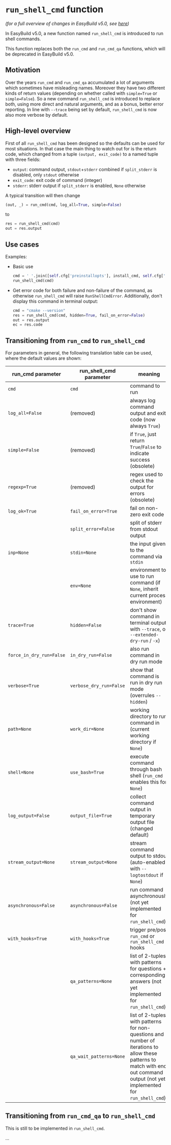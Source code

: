 # `run_shell_cmd` function

*(for a full overview of changes in EasyBuild v5.0, see [here](overview-of-changes.md))*

In EasyBuild v5.0, a new function named `run_shell_cmd` is introduced to run shell commands.

This function replaces both the `run_cmd` and `run_cmd_qa` functions, which will be deprecated in EasyBuild v5.0.

## Motivation

Over the years `run_cmd` and `run_cmd_qa` accumulated a lot of arguments which sometimes have misleading names.
Moreover they have two different kinds of return values (depending on whether called with `simple=True` or `simple=False`).
So a new command `run_shell_cmd` is introduced to replace both, using more direct and natural arguments, and as a bonus,
better error reporting. In line with `--trace` being set by default, `run_shell_cmd` is now also more verbose by default.

## High-level overview

First of all `run_shell_cmd` has been designed so the defaults can be used for most situations.
In that case the main thing to watch out for is the return code, which changed from a tuple `(output, exit_code)`
to a named tuple with three fields:

- `output`: command output, `stdout`+`stderr` combined if `split_stderr` is disabled, only `stdout` otherwise
- `exit_code`: exit code of command (integer)
- `stderr`: stderr output if `split_stderr` is enabled, `None` otherwise

A typical transition will then change

```python
(out, _) = run_cmd(cmd, log_all=True, simple=False)
```

to

```python
res = run_shell_cmd(cmd)
out = res.output
```

## Use cases

Examples:

- Basic use

  ```python
  cmd = ' '.join([self.cfg['preinstallopts'], install_cmd, self.cfg['installopts']])
  run_shell_cmd(cmd)
  ```

- Get error code for both failure and non-failure of the command, as otherwise `run_shell_cmd` will raise `RunShellCmdError`. Additionally, don't display this command in terminal output:

  ```python
  cmd = "cmake --version"
  res = run_shell_cmd(cmd, hidden=True, fail_on_error=False)
  out = res.output
  ec = res.code
  ```

## Transitioning from `run_cmd` to `run_shell_cmd`

For parameters in general, the following translation table can be used, where the default values are shown:

| run_cmd parameter    |run_shell_cmd parameter| meaning |
| ---------------------|-----------------------|---------|
| `cmd`                | `cmd`                 | command to run |
| `log_all=False`      | (removed)             | always log command output and exit code (now always `True`) |
| `simple=False`       | (removed)             | if `True`, just return `True`/`False` to indicate success (obsolete) |
| `regexp=True`        | (removed)             | regex used to check the output for errors (obsolete) |
| `log_ok=True`        | `fail_on_error=True`  | fail on non-zero exit code |
|                      | `split_error=False`   | split of stderr from stdout output |
| `inp=None`           | `stdin=None`          | the input given to the command via `stdin` |
|                      | `env=None`            | environment to use to run command (if `None`, inherit current process environment) |
| `trace=True`         | `hidden=False`        | don't show command in terminal output with `--trace`, or `--extended-dry-run` / `-x`) |
| `force_in_dry_run=False`| `in_dry_run=False` | also run command in dry run mode |
| `verbose=True`       | `verbose_dry_run=False` | show that command is run in dry run mode (overrules `--hidden`) |
| `path=None`          | `work_dir=None`       | working directory to run command in (current working directory if `None`) |
| `shell=None`         | `use_bash=True`       | execute command through bash shell (`run_cmd` enables this for `None`)|
| `log_output=False`   | `output_file=True`    | collect command output in temporary output file (changed default) |
| `stream_output=None` | `stream_output=None`  | stream command output to stdout (auto-enabled with `--logtostdout` if `None`) |
| `asynchronous=False` | `asynchronous=False`  | run command asynchronously (not yet implemented for `run_shell_cmd`)|
| `with_hooks=True`    | `with_hooks=True`     | trigger pre/post `run_cmd` or `run_shell_cmd` hooks |
|                      | `qa_patterns=None`    | list of 2-tuples with patterns for questions + corresponding answers (not yet implemented for `run_shell_cmd`) |
|                      | `qa_wait_patterns=None`| list of 2-tuples with patterns for non-questions and number of iterations to allow these patterns to match with end out command output (not yet implemented for `run_shell_cmd`)|

## Transitioning from `run_cmd_qa` to `run_shell_cmd`

This is still to be implemented in `run_shell_cmd`.

...
